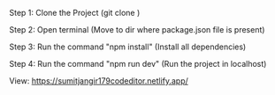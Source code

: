 Step 1: Clone the Project (git clone )

Step 2: Open terminal (Move to dir where package.json file is present)

Step 3: Run the command "npm install" (Install all dependencies)

Step 4: Run the command "npm run dev" (Run the project in localhost)

View: https://sumitjangir179codeditor.netlify.app/
